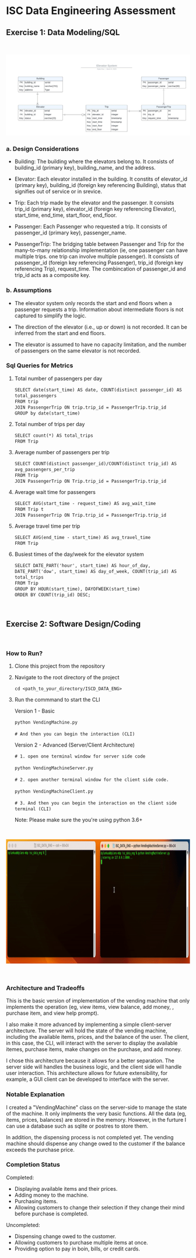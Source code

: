 # ISC Data Engineering Assessment

## Exercise 1: Data Modeling/SQL
&nbsp;

![Elevator System Databaes ER Diagram](./Elevator_System_ERD.jpeg)

### a. Design Considerations
- Building: The building where the elevators belong to. It consists of building_id (primary key), building_name, and the address. 

- Elevator: Each elevator installed in the building. It constits of elevator_id (primary key), building_id (foreign key referencing Building), status that signifies out of service or in srevice.

- Trip: Each trip made by the elevator and the passenger. It consists trip_id (primary key), elevator_id (foreign key referencing Elevator), start_time, end_time, start_floor, end_floor.

- Passenger: Each Passenger who requested a trip. It consists of passenger_id (primary key), passenger_name.

- PassengerTrip: The bridging table between Passenger and Trip for the many-to-many relationship implementation (ie, one passenger can have multiple trips. one trip can involve multiple passenger). It consists of passenger_id (foreign key referencing Passenger), trip_id (foreign key referencing Trip), request_time. The combincation of passenger_id and trip_id acts as a composite key.


### b. Assumptions 

- The elevator system only records the start and end floors when a passenger requests a trip. Information about intermediate floors is not captured to simplify the logic.

- The direction of the elevator (i.e., up or down) is not recorded. It can be inferred from the start and end floors.

- The elevator is assumed to have no capacity limitation, and the number of passengers on the same elevator is not recorded.
  

### Sql Queries for Metrics

1.  Total number of passengers per day
  
    ```
    SELECT date(start_time) AS date, COUNT(distinct passenger_id) AS total_passengers
    FROM trip
    JOIN PassengerTrip ON trip.trip_id = PassengerTrip.trip_id
    GROUP by date(start_time)
    ```

2.  Total number of trips per day
  
    ```
    SELECT count(*) AS total_trips
    FROM Trip
    ```

3.  Average number of passengers per trip
  
     ```
     SELECT COUNT(distinct passenger_id)/COUNT(distinct trip_id) AS avg_passengers_per_trip
     FROM Trip
     JOIN PassengerTrip ON Trip.trip_id = PassengerTrip.trip_id
     ```

4.  Average wait time for passengers
  
    ```
    SELECT AVG(start_time - request_time) AS avg_wait_time
    FROM Trip t
    JOIN PassengerTrip ON Trip.trip_id = PassengerTrip.trip_id
    ```

5.  Average travel time per trip
  
    ```
    SELECT AVG(end_time - start_time) AS avg_travel_time
    FROM Trip
    ```

6.  Busiest times of the day/week for the elevator system
  
    ```
    SELECT DATE_PART('hour', start_time) AS hour_of_day, DATE_PART('dow', start_time) AS day_of_week, COUNT(trip_id) AS total_trips
    FROM Trip
    GROUP BY HOUR(start_time), DAYOFWEEK(start_time)
    ORDER BY COUNT(trip_id) DESC;
    ```

&nbsp;

## Exercise 2: Software Design/Coding
&nbsp;

### How to Run?
1. Clone this project from the repository
2. Navigate to the root directory of the project 
    ```
    cd <path_to_your_directory/ISCD_DATA_ENG>
    ```
3. Run the commmand to start the CLI

   Version 1 - Basic
   ```
   python VendingMachine.py

   # And then you can begin the interaction (CLI)
   ```

   Version 2 - Advanced (Server/Client Architecture)
   ```
   # 1. open one terminal window for server side code

   python VendingMachineServer.py

   # 2. open another terminal window for the client side code.

   python VendingMachineClient.py

   # 3. And then you can begin the interaction on the client side terminal (CLI)

   ```

    Note: Please make sure the you're using python 3.6+

&nbsp;

<img src="./vendingMachine.gif" width="1200" height="340"/>

&nbsp;

### Architecture and Tradeoffs

This is the basic version of implementation of the vending machine that only implements the operation (eg, view items, view balance, add money, , purchase item, and view help prompt). 

I also make it more advanced by implementing a simple client-server architecture. The server will hold the state of the vending machine, including the available items, prices, and the balance of the user. The client, in this case, the CLI, will interact with the server to display the available itemes, purchase items, make changes on the purchase, and add money.


I chose this architecture because it allows for a better separation. The server side will handles the business logic, and the client side will handle user interaction. This architecture allows for future extensibility, for example, a GUI client can be developed to interface with the server.


### Notable Explanation
I created a "VendingMachine" class on the server-side to manage the state of the machine. It only implments the very basic functions. All the data (eg, items, prices, balances) are stored in the memory. However, in the furture I can use a database such as sqlite or postres to store them.

In addition, the dispensing process is not completed yet. The vending machine should dispense any change owed to the customer if the balance exceeds the purchase price.



### Completion Status
Completed:
-  Displaying available items and their prices.
-  Adding money to the machine.
-  Purchasing items.
-  Allowing customers to change their selection if they change their mind before purchase is completed.

Uncompleted:
- Dispensing change owed to the customer.
- Allowing customers to purchase multiple items at once.
- Providing option to pay in boin, bills, or credit cards.

  
